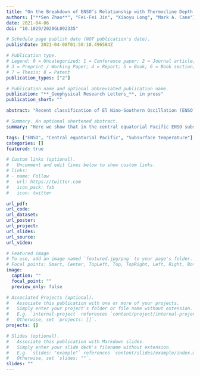 ```yaml
---
title: "On the Breakdown of ENSO’s Relationship with Thermocline Depth in the Central‐Equatorial Pacific"
authors: ["**Sen Zhao**", "Fei-Fei Jin", "Xiaoyu Long", "Mark A. Cane"]
date: 2021-04-06
doi: "10.1029/2020GL092335"

# Schedule page publish date (NOT publication's date).
publishDate: 2021-04-08T01:50:18.496584Z

# Publication type.
# Legend: 0 = Uncategorized; 1 = Conference paper; 2 = Journal article;
# 3 = Preprint / Working Paper; 4 = Report; 5 = Book; 6 = Book section;
# 7 = Thesis; 8 = Patent
publication_types: ["2"]

# Publication name and optional abbreviated publication name.
publication: "**_Geophysical Research Letters_**, in press"
publication_short: ""

abstract: "Recent classification of El Nino-Southern Oscillation (ENSO) into two types, Eastern (EP) and Central (CP) events, has highlighted the importance of the central Pacific. We show here that the local correlation between ENSO subsurface temperatures (Tsub) in the upper 100-m and thermocline depth anomalies breaks down in the central equatorial Pacific, whereas Tsub remains well correlated with sea surface height anomalies. This observed difference in the central equatorial Pacific is simulated by almost all climate models. It arises from a vertically slanted Tsub anomaly structure that is unique to the central equatorial Pacific. We show that this feature is an adiabatic response to wind-driving that is even present in a linear dynamic model, as long as the model has enough baroclinic modes to adequately represent the observed vertical complexity. Our findings have implications for better understanding the different importance of thermocline feedback in CP and EP events."

# Summary. An optional shortened abstract.
summary: "Here we show that in the central equatorial Pacific ENSO subsurface temperature correlates poorly with thermocline but well with sea surface height. This observed difference occurs commonly in almost all climate models. We demonstrate that it arises from a unique vertically slanted distribution of the subsurface temperature in the central Pacific in response to winds associated with ENSO. Our findings may have implications for better understanding diverse behaviors of ENSO events occurring in central and eastern equatorial Pacific."

tags: ["ENSO", "Central equatorial Pacific", "Subsurface temperature"]
categories: []
featured: true

# Custom links (optional).
#   Uncomment and edit lines below to show custom links.
# links:
# - name: Follow
#   url: https://twitter.com
#   icon_pack: fab
#   icon: twitter

url_pdf:
url_code:
url_dataset:
url_poster:
url_project:
url_slides:
url_source:
url_video:

# Featured image
# To use, add an image named `featured.jpg/png` to your page's folder. 
# Focal points: Smart, Center, TopLeft, Top, TopRight, Left, Right, BottomLeft, Bottom, BottomRight.
image:
  caption: ""
  focal_point: ""
  preview_only: false

# Associated Projects (optional).
#   Associate this publication with one or more of your projects.
#   Simply enter your project's folder or file name without extension.
#   E.g. `internal-project` references `content/project/internal-project/index.md`.
#   Otherwise, set `projects: []`.
projects: []

# Slides (optional).
#   Associate this publication with Markdown slides.
#   Simply enter your slide deck's filename without extension.
#   E.g. `slides: "example"` references `content/slides/example/index.md`.
#   Otherwise, set `slides: ""`.
slides: ""
---
```


